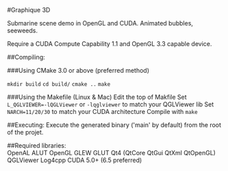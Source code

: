 
#Graphique 3D

Submarine scene demo in OpenGL and CUDA.
Animated bubbles, seeweeds.

Require a CUDA Compute Capability 1.1 and OpenGL 3.3 capable device.

##Compiling:

###Using CMake 3.0 or above (preferred method)

`mkdir build`
`cd build/`
`cmake ..`
`make`

###Using the Makefile (Linux & Mac)
Edit the top of Makfile 
Set `L_QGLVIEWER=-lQGLViewer` or `-lqglviewer` to match your QGLViewer lib
Set `NARCH=11/20/30` to match your CUDA architecture
Compile with `make`

##Executing:
    Execute the generated binary ('main' by default) from the root of the projet.


##Required libraries:  
    OpenAL
    ALUT
    OpenGL
    GLEW
    GLUT
    Qt4 (QtCore QtGui QtXml QtOpenGL)
    QGLViewer
    Log4cpp
    CUDA 5.0+ (6.5 preferred)


 



